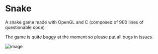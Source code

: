 # Snake
A snake game made with OpenGL and C (composed of 900 lines of questionable code)

The game is quite buggy at the moment so please put all bugs in [issues](https://github.com/STCollier/Snake/issues).

![image](https://user-images.githubusercontent.com/81338469/229190939-9bffca2b-6ad4-4146-8ae8-2ebc88598565.png)
